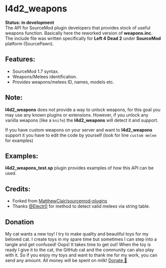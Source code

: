 # l4d2_weapons
**Status: in development**  
The API for SourceMod plugin developers that provides stock of useful weapons function. Basically here the reworked version of **weapons.inc**. The include file was written specifically for **Left 4 Dead 2** under **SourceMod** platform (SourcePawn).

## Features:
 - SourceMod 1.7 syntax.
 - Weapons/Melees identification.
 - Provides weapons/melees ID, names, models etc.
 
## Note:
**l4d2_weapons** does not provide a way to unlock weapons, for this goal you may use any known plugins or extensions. However, if you unlock any vanilla weapons (like a `knife`) the **l4d2_weapons** will detect it and support.

If you have custom weapons on your server and want to **l4d2_weapons** support it you have to edit the code by yourself (look for line `custom melee` for examples)

## Examples:
**l4d2_weapons_test.sp** plugin provides examples of how this API can be used.

## Credits:
 - Forked from [MatthewClair/sourcemod-plugins](https://github.com/MatthewClair/sourcemod-plugins)
 - Thanks [@Electr0](https://forums.alliedmods.net/member.php?u=152668) for method to detect valid melees via string table.
 
## Donation
My cat wants a new toy! I try to make quality and beautiful toys for my beloved cat. I create toys in my spare time but sometimes I can step into a tangle and get confused! Oops! It takes time to get out! When the toy is ready I give it to the cat, the GitHub cat and the community can also play with it. So if you enjoy my toys and want to thank me for my work, you can send any amount. All money will be spent on milk! [Donate :feet:](https://www.paypal.me/razicat)
